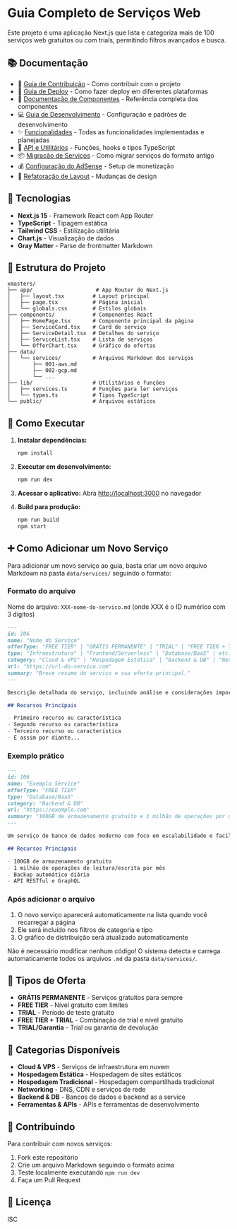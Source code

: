 # Guia Completo de Serviços Web

Este projeto é uma aplicação Next.js que lista e categoriza mais de 100 serviços web gratuitos ou com trials, permitindo filtros avançados e busca.

## 📚 Documentação

- 📖 [Guia de Contribuição](docs/CONTRIBUTING.md) - Como contribuir com o projeto
- 🚀 [Guia de Deploy](docs/DEPLOYMENT.md) - Como fazer deploy em diferentes plataformas
- 🧩 [Documentação de Componentes](docs/COMPONENTS.md) - Referência completa dos componentes
- 💻 [Guia de Desenvolvimento](docs/DEVELOPMENT.md) - Configuração e padrões de desenvolvimento
- ✨ [Funcionalidades](docs/FEATURES.md) - Todas as funcionalidades implementadas e planejadas
- 🔧 [API e Utilitários](docs/API.md) - Funções, hooks e tipos TypeScript
- 📦 [Migração de Serviços](docs/MIGRATION.md) - Como migrar serviços do formato antigo
- 💰 [Configuração do AdSense](docs/ADSENSE-SETUP.md) - Setup de monetização
- 🎨 [Refatoração de Layout](docs/LAYOUT-REFACTORING.md) - Mudanças de design

## 🚀 Tecnologias

- **Next.js 15** - Framework React com App Router
- **TypeScript** - Tipagem estática
- **Tailwind CSS** - Estilização utilitária
- **Chart.js** - Visualização de dados
- **Gray Matter** - Parse de frontmatter Markdown

## 📁 Estrutura do Projeto

```
xmasters/
├── app/                    # App Router do Next.js
│   ├── layout.tsx         # Layout principal
│   ├── page.tsx           # Página inicial
│   └── globals.css        # Estilos globais
├── components/            # Componentes React
│   ├── HomePage.tsx       # Componente principal da página
│   ├── ServiceCard.tsx    # Card de serviço
│   ├── ServiceDetail.tsx  # Detalhes do serviço
│   ├── ServiceList.tsx    # Lista de serviços
│   └── OfferChart.tsx     # Gráfico de ofertas
├── data/
│   └── services/          # Arquivos Markdown dos serviços
│       ├── 001-aws.md
│       ├── 002-gcp.md
│       └── ...
├── lib/                   # Utilitários e funções
│   ├── services.ts        # Funções para ler serviços
│   └── types.ts           # Tipos TypeScript
└── public/                # Arquivos estáticos
```

## 🏃 Como Executar

1. **Instalar dependências:**
   ```bash
   npm install
   ```

2. **Executar em desenvolvimento:**
   ```bash
   npm run dev
   ```

3. **Acessar o aplicativo:**
   Abra [http://localhost:3000](http://localhost:3000) no navegador

4. **Build para produção:**
   ```bash
   npm run build
   npm start
   ```

## ➕ Como Adicionar um Novo Serviço

Para adicionar um novo serviço ao guia, basta criar um novo arquivo Markdown na pasta `data/services/` seguindo o formato:

### Formato do arquivo

Nome do arquivo: `XXX-nome-do-servico.md` (onde XXX é o ID numérico com 3 dígitos)

```markdown
---
id: 106
name: "Nome do Serviço"
offerType: "FREE TIER" | "GRÁTIS PERMANENTE" | "TRIAL" | "FREE TIER + TRIAL" | "TRIAL/Garantia"
type: "Infraestrutura" | "Frontend/Serverless" | "Database/BaaS" | etc.
category: "Cloud & VPS" | "Hospedagem Estática" | "Backend & DB" | "Networking" | "Ferramentas & APIs" | etc.
url: "https://url-do-servico.com"
summary: "Breve resumo do serviço e sua oferta principal."
---

Descrição detalhada do serviço, incluindo análise e considerações importantes sobre seu uso, público-alvo e casos de uso ideais.

## Recursos Principais

- Primeiro recurso ou característica
- Segundo recurso ou característica
- Terceiro recurso ou característica
- E assim por diante...
```

### Exemplo prático

```markdown
---
id: 106
name: "Exemplo Service"
offerType: "FREE TIER"
type: "Database/BaaS"
category: "Backend & DB"
url: "https://exemplo.com"
summary: "100GB de armazenamento gratuito e 1 milhão de operações por mês."
---

Um serviço de banco de dados moderno com foco em escalabilidade e facilidade de uso. Perfeito para projetos pessoais e MVPs que precisam de um banco de dados confiável sem custos iniciais.

## Recursos Principais

- 100GB de armazenamento gratuito
- 1 milhão de operações de leitura/escrita por mês
- Backup automático diário
- API RESTful e GraphQL
```

### Após adicionar o arquivo

1. O novo serviço aparecerá automaticamente na lista quando você recarregar a página
2. Ele será incluído nos filtros de categoria e tipo
3. O gráfico de distribuição será atualizado automaticamente

Não é necessário modificar nenhum código! O sistema detecta e carrega automaticamente todos os arquivos `.md` da pasta `data/services/`.

## 🎨 Tipos de Oferta

- **GRÁTIS PERMANENTE** - Serviços gratuitos para sempre
- **FREE TIER** - Nível gratuito com limites
- **TRIAL** - Período de teste gratuito
- **FREE TIER + TRIAL** - Combinação de trial e nível gratuito
- **TRIAL/Garantia** - Trial ou garantia de devolução

## 📝 Categorias Disponíveis

- **Cloud & VPS** - Serviços de infraestrutura em nuvem
- **Hospedagem Estática** - Hospedagem de sites estáticos
- **Hospedagem Tradicional** - Hospedagem compartilhada tradicional
- **Networking** - DNS, CDN e serviços de rede
- **Backend & DB** - Bancos de dados e backend as a service
- **Ferramentas & APIs** - APIs e ferramentas de desenvolvimento

## 🤝 Contribuindo

Para contribuir com novos serviços:

1. Fork este repositório
2. Crie um arquivo Markdown seguindo o formato acima
3. Teste localmente executando `npm run dev`
4. Faça um Pull Request

## 📄 Licença

ISC
